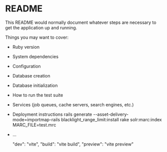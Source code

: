 # README

This README would normally document whatever steps are necessary to get the
application up and running.

Things you may want to cover:

* Ruby version

* System dependencies

* Configuration

* Database creation

* Database initialization

* How to run the test suite

* Services (job queues, cache servers, search engines, etc.)

* Deployment instructions
rails generate --asset-delivery-mode=importmap-rails blacklight_range_limit:install 
rake solr:marc:index MARC_FILE=test.mrc

* ...

    "dev": "vite",
    "build": "vite build", 
    "preview": "vite preview" 